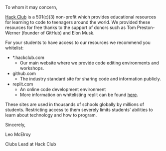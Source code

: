 ﻿To whom it may concern,

[Hack Club](https://hackclub.com/) is a 501(c)(3) non-profit which provides educational resources for learning to code to teenagers around the world. We provided these resources for free thanks to the support of donors such as Tom Preston-Werner (founder of GitHub) and Elon Musk.

For your students to have access to our resources we recommend you whitelist:

- \*.hackclub.com
  - Our main website where we provide code editing environments and workshops.
- github.com
  - The industry standard site for sharing code and information publicly.
- replit.com
  - An online code development environment
  - More information on whitelisting replit can be found [here](https://docs.replit.com/teams-edu/it-administrators-toolkit).

These sites are used in thousands of schools globally by millions of students. Restricting access to them severely limits students’ abilities to learn about technology and how to program.

Sincerely,

Leo McElroy

Clubs Lead at Hack Club
